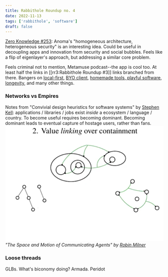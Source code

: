 ```yaml
---
title: Rabbithole Roundup no. 4
date: 2022-11-13
tags: ['rabbithole', 'software']
draft: false
---
```

[Zero Knowledge #253](https://zeroknowledge.fm/253-2/): Anoma's "homogeneous architecture, heterogeneous security" is an interesting idea. Could be useful in decoupling apps and innovation from security and social bubbles. Feels like a flip of eigenlayer's approach, but addressing a similar core problem.

Feels criminal not to mention, Metamuse podcast--the app is cool too. At least half the links in [[rr3:Rabbithole Roundup #3]] links branched from there. Bangers on [local-first](https://museapp.com/podcast/41-local-first-software/), [BYO client](https://museapp.com/podcast/34-bring-your-own-client/), [homemade tools](https://museapp.com/podcast/42-self-made-tools/),[ playful software](https://museapp.com/podcast/27-playful-software/), [longevity](https://museapp.com/podcast/49-software-longevity/), and many other things.

### Networks vs Empires 
Notes from "Convivial design heuristics for software systems" by [Stephen Kell](https://www.humprog.org/~stephen/): applications / libraries / jobs exist _inside_ a ecosystem / language / country. To become useful requires becoming dominant. Becoming dominant leads to eventual capture of hostage users, rather than fans. ![three graphs](../assets/linking-over-containment.png)
*"The Space and Motion of Communicating Agents" by [Robin Milner](https://cl.cam.ac.uk/archive/rm135/uam-theme.html)*


### Loose threads
GLBs. What's biconomy doing? Armada. Peridot
